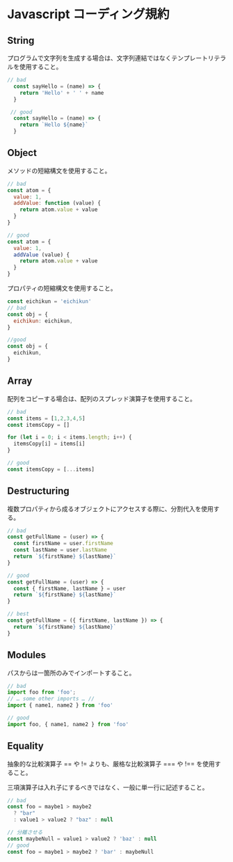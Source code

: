 # Javascript コーディング規約

## String

 プログラムで文字列を生成する場合は、文字列連結ではなくテンプレートリテラルを使用すること。

```JavaScript
// bad
  const sayHello = (name) => {
    return 'Hello' + ' ' + name
  }

 // good
  const sayHello = (name) => {
    return `Hello ${name}`
  }
```

## Object

メソッドの短縮構文を使用すること。

```JavaScript
// bad
const atom = {
  value: 1,
  addValue: function (value) {
    return atom.value + value
  }
}

// good
const atom = {
  value: 1,
  addValue (value) {
    return atom.value + value
  }
}
```

プロパティの短縮構文を使用すること。

```Javascript
const eichikun = 'eichikun'
// bad
const obj = {
  eichikun: eichikun,
}

//good
const obj = {
  eichikun,
}
```

## Array

配列をコピーする場合は、配列のスプレッド演算子を使用すること。

```Javascript
// bad
const items = [1,2,3,4,5]
const itemsCopy = []

for (let i = 0; i < items.length; i++) {
  itemsCopy[i] = items[i]
}

// good
const itemsCopy = [...items]
```

## Destructuring

複数プロパティから成るオブジェクトにアクセスする際に、分割代入を使用する。

```Javascript
// bad
const getFullName = (user) => {
  const firstName = user.firstName
  const lastName = user.lastName
  return `${firstName} ${lastName}`
}

// good
const getFullName = (user) => {
  const { firstName, lastName } = user
  return `${firstName} ${lastName}`
}

// best
const getFullName = ({ firstName, lastName }) => {
  return `${firstName} ${lastName}`
}
```

## Modules

パスからは一箇所のみでインポートすること。

```Javascript
// bad
import foo from 'foo';
// … some other imports … //
import { name1, name2 } from 'foo'

// good
import foo, { name1, name2 } from 'foo'
```

## Equality

抽象的な比較演算子 == や != よりも、厳格な比較演算子 === や !== を使用すること。

三項演算子は入れ子にするべきではなく、一般に単一行に記述すること。

```Javascript
// bad
const foo = maybe1 > maybe2
  ? "bar"
  : value1 > value2 ? "baz" : null

// 分離させる
const maybeNull = value1 > value2 ? 'baz' : null
// good
const foo = maybe1 > maybe2 ? 'bar' : maybeNull
```
